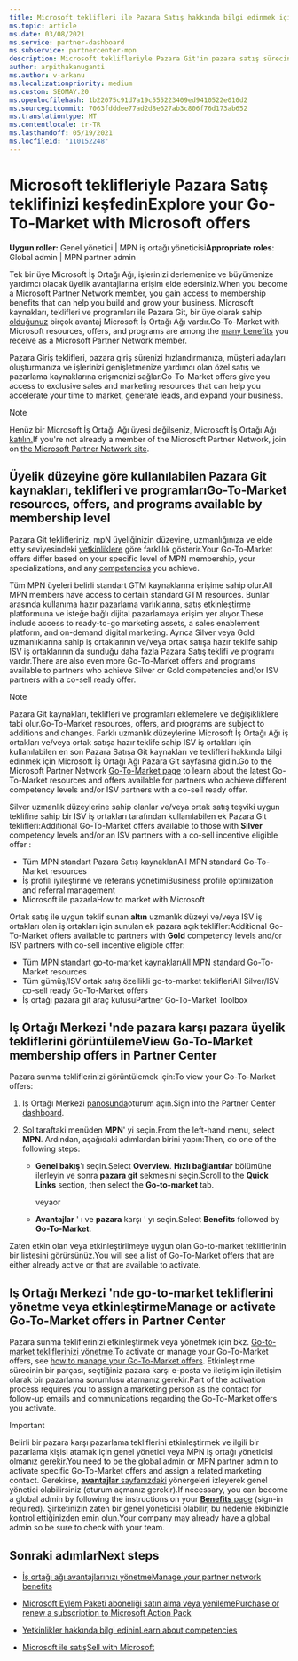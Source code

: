 ```yaml
---
title: Microsoft teklifleri ile Pazara Satış hakkında bilgi edinmek için
ms.topic: article
ms.date: 03/08/2021
ms.service: partner-dashboard
ms.subservice: partnercenter-mpn
description: Microsoft teklifleriyle Pazara Git'in pazara satış sürecini hızlandırmaya, müşteri adayları oluşturmaya ve işletmenizi genişletmeye nasıl yardımcı olduğunu öğrenin.
author: arpithakanuganti
ms.author: v-arkanu
ms.localizationpriority: medium
ms.custom: SEOMAY.20
ms.openlocfilehash: 1b22075c91d7a19c555223409ed9410522e010d2
ms.sourcegitcommit: 7063fdddee77ad2d8e627ab3c806f76d173ab652
ms.translationtype: MT
ms.contentlocale: tr-TR
ms.lasthandoff: 05/19/2021
ms.locfileid: "110152248"
---
```

# <a name="explore-your-go-to-market-with-microsoft-offers"></a><span data-ttu-id="0870f-103">Microsoft teklifleriyle Pazara Satış teklifinizi keşfedin</span><span class="sxs-lookup"><span data-stu-id="0870f-103">Explore your Go-To-Market with Microsoft offers</span></span>

<span data-ttu-id="0870f-104">**Uygun roller:** Genel yönetici | MPN iş ortağı yöneticisi</span><span class="sxs-lookup"><span data-stu-id="0870f-104">**Appropriate roles**: Global admin | MPN partner admin</span></span>

<span data-ttu-id="0870f-105">Tek bir üye Microsoft İş Ortağı Ağı, işlerinizi derlemenize ve büyümenize yardımcı olacak üyelik avantajlarına erişim elde edersiniz.</span><span class="sxs-lookup"><span data-stu-id="0870f-105">When you become a Microsoft Partner Network member, you gain access to membership benefits that can help you build and grow your business.</span></span> <span data-ttu-id="0870f-106">Microsoft kaynakları, teklifleri ve programları ile Pazara Git, bir üye olarak sahip [olduğunuz](https://partner.microsoft.com/manage-your-partner-network-benefits) birçok avantaj Microsoft İş Ortağı Ağı vardır.</span><span class="sxs-lookup"><span data-stu-id="0870f-106">Go-To-Market with Microsoft resources, offers, and programs are among the [many benefits](https://partner.microsoft.com/manage-your-partner-network-benefits) you receive as a Microsoft Partner Network member.</span></span>

<span data-ttu-id="0870f-107">Pazara Giriş teklifleri, pazara giriş sürenizi hızlandırmanıza, müşteri adayları oluşturmanıza ve işlerinizi genişletmenize yardımcı olan özel satış ve pazarlama kaynaklarına erişmenizi sağlar.</span><span class="sxs-lookup"><span data-stu-id="0870f-107">Go-To-Market offers give you access to exclusive sales and marketing resources that can help you accelerate your time to market, generate leads, and expand your business.</span></span>

>[!NOTE]
><span data-ttu-id="0870f-108">Henüz bir Microsoft İş Ortağı Ağı üyesi değilseniz, Microsoft İş Ortağı Ağı [katılın.](https://partner.microsoft.com/membership)</span><span class="sxs-lookup"><span data-stu-id="0870f-108">If you're not already a member of the Microsoft Partner Network, join on [the Microsoft Partner Network site](https://partner.microsoft.com/membership).</span></span>

## <a name="go-to-market-resources-offers-and-programs-available-by-membership-level"></a><span data-ttu-id="0870f-109">Üyelik düzeyine göre kullanılabilen Pazara Git kaynakları, teklifleri ve programları</span><span class="sxs-lookup"><span data-stu-id="0870f-109">Go-To-Market resources, offers, and programs available by membership level</span></span>

<span data-ttu-id="0870f-110">Pazara Git teklifleriniz, mpN üyeliğinizin düzeyine, uzmanlığınıza ve elde ettiy seviyesindeki [yetkinliklere](learn-about-competencies.md) göre farklılık gösterir.</span><span class="sxs-lookup"><span data-stu-id="0870f-110">Your Go-To-Market offers differ based on your specific level of MPN membership, your specializations, and any [competencies](learn-about-competencies.md) you achieve.</span></span>

<span data-ttu-id="0870f-111">Tüm MPN üyeleri belirli standart GTM kaynaklarına erişime sahip olur.</span><span class="sxs-lookup"><span data-stu-id="0870f-111">All MPN members have access to certain standard GTM resources.</span></span> <span data-ttu-id="0870f-112">Bunlar arasında kullanıma hazır pazarlama varlıklarına, satış etkinleştirme platformuna ve isteğe bağlı dijital pazarlamaya erişim yer alıyor.</span><span class="sxs-lookup"><span data-stu-id="0870f-112">These include access to ready-to-go marketing assets, a sales enablement platform, and on-demand digital marketing.</span></span> <span data-ttu-id="0870f-113">Ayrıca Silver veya Gold uzmanlıklarına sahip iş ortaklarının ve/veya ortak satışa hazır teklife sahip ISV iş ortaklarının da sunduğu daha fazla Pazara Satış teklifi ve programı vardır.</span><span class="sxs-lookup"><span data-stu-id="0870f-113">There are also even more Go-To-Market offers and programs available to partners who achieve Silver or Gold competencies and/or ISV partners with a co-sell ready offer.</span></span>

>[!NOTE]
><span data-ttu-id="0870f-114">Pazara Git kaynakları, teklifleri ve programları eklemelere ve değişikliklere tabi olur.</span><span class="sxs-lookup"><span data-stu-id="0870f-114">Go-To-Market resources, offers, and programs are subject to additions and changes.</span></span> <span data-ttu-id="0870f-115">Farklı uzmanlık düzeylerine [](https://partner.microsoft.com/membership/go-to-market) Microsoft İş Ortağı Ağı iş ortakları ve/veya ortak satışa hazır teklife sahip ISV iş ortakları için kullanılabilen en son Pazara Satışa Git kaynakları ve teklifleri hakkında bilgi edinmek için Microsoft İş Ortağı Ağı Pazara Git sayfasına gidin.</span><span class="sxs-lookup"><span data-stu-id="0870f-115">Go to the Microsoft Partner Network [Go-To-Market page](https://partner.microsoft.com/membership/go-to-market) to learn about the latest Go-To-Market resources and offers available for partners who achieve different competency levels and/or ISV partners with a co-sell ready offer.</span></span>

<span data-ttu-id="0870f-116">Silver uzmanlık düzeylerine sahip olanlar  ve/veya ortak satış teşviki uygun teklifine sahip bir ISV iş ortakları tarafından kullanılabilen ek Pazara Git teklifleri:</span><span class="sxs-lookup"><span data-stu-id="0870f-116">Additional Go-To-Market offers available to those with **Silver** competency levels and/or an ISV partners with a co-sell incentive eligible offer :</span></span>

- <span data-ttu-id="0870f-117">Tüm MPN standart Pazara Satış kaynakları</span><span class="sxs-lookup"><span data-stu-id="0870f-117">All MPN standard Go-To-Market resources</span></span>
- <span data-ttu-id="0870f-118">İş profili iyileştirme ve referans yönetimi</span><span class="sxs-lookup"><span data-stu-id="0870f-118">Business profile optimization and referral management</span></span>
- <span data-ttu-id="0870f-119">Microsoft ile pazarla</span><span class="sxs-lookup"><span data-stu-id="0870f-119">How to market with Microsoft</span></span>

<span data-ttu-id="0870f-120">Ortak satış ile uygun teklif sunan **altın** uzmanlık düzeyi ve/veya ISV iş ortakları olan iş ortakları için sunulan ek pazara açık teklifler:</span><span class="sxs-lookup"><span data-stu-id="0870f-120">Additional Go-To-Market offers available to partners with **Gold** competency levels and/or ISV partners with co-sell incentive eligible offer:</span></span>

- <span data-ttu-id="0870f-121">Tüm MPN standart go-to-market kaynakları</span><span class="sxs-lookup"><span data-stu-id="0870f-121">All MPN standard Go-To-Market resources</span></span>
- <span data-ttu-id="0870f-122">Tüm gümüş/ISV ortak satış özellikli go-to-market teklifleri</span><span class="sxs-lookup"><span data-stu-id="0870f-122">All Silver/ISV co-sell ready Go-To-Market offers</span></span>
- <span data-ttu-id="0870f-123">İş ortağı pazara git araç kutusu</span><span class="sxs-lookup"><span data-stu-id="0870f-123">Partner Go-To-Market Toolbox</span></span> 

## <a name="view-go-to-market-membership-offers-in-partner-center"></a><span data-ttu-id="0870f-124">Iş Ortağı Merkezi 'nde pazara karşı pazara üyelik tekliflerini görüntüleme</span><span class="sxs-lookup"><span data-stu-id="0870f-124">View Go-To-Market membership offers in Partner Center</span></span>

<span data-ttu-id="0870f-125">Pazara sunma tekliflerinizi görüntülemek için:</span><span class="sxs-lookup"><span data-stu-id="0870f-125">To view your Go-To-Market offers:</span></span>

1. <span data-ttu-id="0870f-126">Iş Ortağı Merkezi [panosunda](https://partner.microsoft.com/dashboard)oturum açın.</span><span class="sxs-lookup"><span data-stu-id="0870f-126">Sign into the Partner Center [dashboard](https://partner.microsoft.com/dashboard).</span></span>

2. <span data-ttu-id="0870f-127">Sol taraftaki menüden **MPN**' yi seçin.</span><span class="sxs-lookup"><span data-stu-id="0870f-127">From the left-hand menu, select **MPN**.</span></span> <span data-ttu-id="0870f-128">Ardından, aşağıdaki adımlardan birini yapın:</span><span class="sxs-lookup"><span data-stu-id="0870f-128">Then, do one of the following steps:</span></span>

   - <span data-ttu-id="0870f-129">**Genel bakış**'ı seçin.</span><span class="sxs-lookup"><span data-stu-id="0870f-129">Select **Overview**.</span></span> <span data-ttu-id="0870f-130">**Hızlı bağlantılar** bölümüne ilerleyin ve sonra **pazara git** sekmesini seçin.</span><span class="sxs-lookup"><span data-stu-id="0870f-130">Scroll to the **Quick Links** section, then select the **Go-to-market** tab.</span></span>

     <span data-ttu-id="0870f-131">veya</span><span class="sxs-lookup"><span data-stu-id="0870f-131">or</span></span>

   - <span data-ttu-id="0870f-132">**Avantajlar** ' ı ve **pazara** karşı ' yı seçin.</span><span class="sxs-lookup"><span data-stu-id="0870f-132">Select **Benefits** followed by **Go-To-Market**.</span></span>

<span data-ttu-id="0870f-133">Zaten etkin olan veya etkinleştirilmeye uygun olan Go-to-market tekliflerinin bir listesini görürsünüz.</span><span class="sxs-lookup"><span data-stu-id="0870f-133">You will see a list of Go-To-Market offers that are either already active or that are available to activate.</span></span>

## <a name="manage-or-activate-go-to-market-offers-in-partner-center"></a><span data-ttu-id="0870f-134">Iş Ortağı Merkezi 'nde go-to-market tekliflerini yönetme veya etkinleştirme</span><span class="sxs-lookup"><span data-stu-id="0870f-134">Manage or activate Go-To-Market offers in Partner Center</span></span>

<span data-ttu-id="0870f-135">Pazara sunma tekliflerinizi etkinleştirmek veya yönetmek için bkz. [Go-to-market tekliflerinizi yönetme](manage-your-partner-network-benefits.md#manage-go-to-market-offers).</span><span class="sxs-lookup"><span data-stu-id="0870f-135">To activate or manage your Go-To-Market offers, see [how to manage your Go-To-Market offers](manage-your-partner-network-benefits.md#manage-go-to-market-offers).</span></span> <span data-ttu-id="0870f-136">Etkinleştirme sürecinin bir parçası, seçtiğiniz pazara karşı e-posta ve iletişim için iletişim olarak bir pazarlama sorumlusu atamanız gerekir.</span><span class="sxs-lookup"><span data-stu-id="0870f-136">Part of the activation process requires you to assign a marketing person as the contact for follow-up emails and communications regarding the Go-To-Market offers you activate.</span></span>

>[!IMPORTANT]
><span data-ttu-id="0870f-137">Belirli bir pazara karşı pazarlama tekliflerini etkinleştirmek ve ilgili bir pazarlama kişisi atamak için genel yönetici veya MPN iş ortağı yöneticisi olmanız gerekir.</span><span class="sxs-lookup"><span data-stu-id="0870f-137">You need to be the global admin or MPN partner admin to activate specific Go-To-Market offers and assign a related marketing contact.</span></span> <span data-ttu-id="0870f-138">Gerekirse, [ **avantajlar** sayfanızdaki](https://partnercenter.microsoft.com/pcv/partnership/benefits) yönergeleri izleyerek genel yönetici olabilirsiniz (oturum açmanız gerekir).</span><span class="sxs-lookup"><span data-stu-id="0870f-138">If necessary, you can become a global admin by following the instructions on your [**Benefits** page](https://partnercenter.microsoft.com/pcv/partnership/benefits) (sign-in required).</span></span> <span data-ttu-id="0870f-139">Şirketinizin zaten bir genel yöneticisi olabilir, bu nedenle ekibinizle kontrol ettiğinizden emin olun.</span><span class="sxs-lookup"><span data-stu-id="0870f-139">Your company may already have a global admin so be sure to check with your team.</span></span>

## <a name="next-steps"></a><span data-ttu-id="0870f-140">Sonraki adımlar</span><span class="sxs-lookup"><span data-stu-id="0870f-140">Next steps</span></span>

- [<span data-ttu-id="0870f-141">İş ortağı ağı avantajlarınızı yönetme</span><span class="sxs-lookup"><span data-stu-id="0870f-141">Manage your partner network benefits</span></span>](manage-your-partner-network-benefits.md)

- [<span data-ttu-id="0870f-142">Microsoft Eylem Paketi aboneliği satın alma veya yenileme</span><span class="sxs-lookup"><span data-stu-id="0870f-142">Purchase or renew a subscription to Microsoft Action Pack</span></span>](mpn-get-action-pack.md)

- [<span data-ttu-id="0870f-143">Yetkinlikler hakkında bilgi edinin</span><span class="sxs-lookup"><span data-stu-id="0870f-143">Learn about competencies</span></span>](learn-about-competencies.md)

- [<span data-ttu-id="0870f-144">Microsoft ile satış</span><span class="sxs-lookup"><span data-stu-id="0870f-144">Sell with Microsoft</span></span>](https://partner.microsoft.com/membership/sell-with-microsoft)
